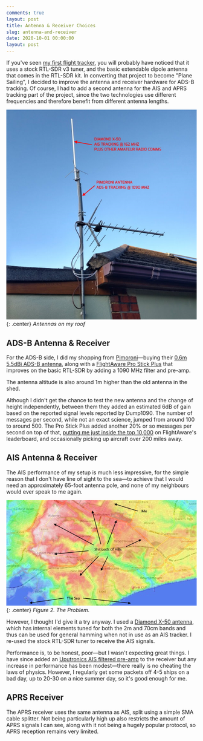 ```yaml
---
comments: true
layout: post
title: Antenna & Receiver Choices
slug: antenna-and-receiver
date: 2020-10-01 00:00:00
layout: post
---
```


If you've seen [my first flight tracker](/hardware/flight-tracker), you will probably have noticed that it uses a stock RTL-SDR v3 tuner, and the basic extendable dipole antenna that comes in the RTL-SDR kit. In converting that project to become "Plane Sailing", I decided to improve the antenna and receiver hardware for ADS-B tracking. Of course, I had to add a second antenna for the AIS and APRS tracking part of the project, since the two technologies use different frequencies and therefore benefit from different antenna lengths.

![Antenna setup](/hardware/planesailing/antennas-labelled.jpg){: .center}
*Antennas on my roof*

## ADS-B Antenna & Receiver

For the ADS-B side, I did my shopping from [Pimoroni](https://www.pimoroni.com)&mdash;buying their [0.6m 5.5dBi ADS-B antenna](https://shop.pimoroni.com/products/ads-b-1090-mhz-antenna-0-6m-5-5dbi), along with a [FlightAware Pro Stick Plus](https://shop.pimoroni.com/products/pro-stick-plus-high-performance-usb-sdr-ads-b-receiver) that improves on the basic RTL-SDR by adding a 1090 MHz filter and pre-amp.

The antenna altitude is also around 1m higher than the old antenna in the shed.

Although I didn't get the chance to test the new antenna and the change of height independently, between them they added an estimated 6dB of gain based on the reported signal levels reported by Dump1090. The number of messages per second, while not an exact science, jumped from around 100 to around 500. The Pro Stick Plus added another 20% or so messages per second on top of that, [putting me just inside the top 10,000](https://flightaware.com/adsb/stats/user/ianrenton) on FlightAware's leaderboard, and occasionally picking up aircraft over 200 miles away.

## AIS Antenna & Receiver

The AIS performance of my setup is much less impressive, for the simple reason that I don't have line of sight to the sea&mdash;to achieve that I would need an approximately 65-foot antenna pole, and none of my neighbours would ever speak to me again.

![Terrain altitude map](/hardware/planesailing/terrain.png){: .center}
*Figure 2. The Problem.*

However, I thought I'd give it a try anyway. I used a [Diamond X-50 antenna](https://www.nevadaradio.co.uk/product/diamond-x-50/), which has internal elements tuned for both the 2m and 70cm bands and thus can be used for general hamming when not in use as an AIS tracker. I re-used the stock RTL-SDR tuner to receive the AIS signals.

Performance is, to be honest, poor&mdash;but I wasn't expecting great things. I have since added an [Uputronics AIS filtered pre-amp](https://store.uputronics.com/index.php?route=product/product&product_id=93) to the receiver but any increase in performance has been modest&mdash;there really is no cheating the laws of physics. However, I regularly get some packets off 4-5 ships on a bad day, up to 20-30 on a nice summer day, so it's good enough for me.

## APRS Receiver

The APRS receiver uses the same antenna as AIS, split using a simple SMA cable splitter. Not being particularly high up also restricts the amount of APRS signals I can see, along with it not being a hugely popular protocol, so APRS reception remains very limited.